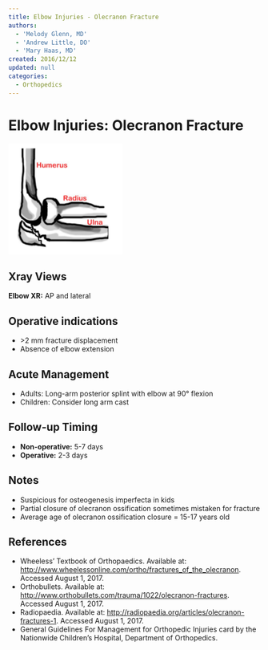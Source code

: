 ```yaml
---
title: Elbow Injuries - Olecranon Fracture
authors:
  - 'Melody Glenn, MD'
  - 'Andrew Little, DO'
  - 'Mary Haas, MD'
created: 2016/12/12
updated: null
categories:
  - Orthopedics
---
```


# Elbow Injuries: Olecranon Fracture

![Olecranon fracture drawing](media/olecranon-fracture_image-1.png)

## Xray Views

**Elbow XR:** AP and lateral

## Operative indications

- \>2 mm fracture displacement
- Absence of elbow extension

## Acute Management

- Adults: Long-arm posterior splint with elbow at 90° flexion
- Children: Consider long arm cast

## Follow-up Timing

- **Non-operative:** 5-7 days
- **Operative:** 2-3 days

## Notes

- Suspicious for osteogenesis imperfecta in kids
- Partial closure of olecranon ossification sometimes mistaken for fracture
- Average age of olecranon ossification closure = 15-17 years old

## References

- Wheeless’ Textbook of Orthopaedics. Available at: http://www.wheelessonline.com/ortho/fractures_of_the_olecranon. Accessed August 1, 2017.
- Orthobullets. Available at: http://www.orthobullets.com/trauma/1022/olecranon-fractures. Accessed August 1, 2017.
- Radiopaedia. Available at: http://radiopaedia.org/articles/olecranon-fractures-1. Accessed August 1, 2017.
- General Guidelines For Management for Orthopedic Injuries card by the Nationwide Children’s Hospital, Department of Orthopedics.
